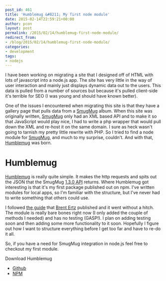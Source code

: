 ```yaml
---
post_id: 461
title: 'Humblemug &#8211; My first node module'
date: 2015-02-14T22:59:21+00:00
author: pcon
layout: post
permalink: /2015/02/14/humblemug-first-node-module/
redirect_from:
- /blog/2015/02/14/humblemug-first-node-module/
categories:
- development
tags:
- nodejs
---
```

I have been working on migrating a site that I designed off of HTML with lots of javascript into a node.js app.  The site has very little in the way of user interaction and mainly just displays dynamic data out to the users.  This data is pulled from a number of sources but because it's pulled client-side it's terrible for SEO (I was young and should have known better).

One of the issues I encountered when migrating this site is that they have a gallery page that pulls data from a [SmugMug](http://www.smugmug.com/ "SmugMug") album.  When this site was originally written, [SmugMug](http://www.smugmug.com/ "SmugMug") only had an XML based API and to make it so that JavaScript would play nice, I had to write a php wrapper that would pull down the XML and re-host it on the same domain.  I sure as heck wasn't going to tarnish my pretty little rewrite with PHP.  So I tried to find a node module for [SmugMug](http://www.smugmug.com/ "SmugMug"), and much to my surprise, couldn't.  And with that, [Humblemug](https://github.com/pcon/humblemug "Humblemug") was born.

# Humblemug

[Humblemug](https://github.com/pcon/humblemug "Humblemug") is really quite simple.  It makes the http requests and spits out the JSON that the SmugMug [1.3.0 API](http://api.smugmug.com/services/api/?version=1.3.0 "SmugMug 1.3.0 API") returns.  Where Humblemug got interesting is that it's my first package published out on npm.  I've written modules for local apps, so I'm familiar with the structure, but I've never had to write something that others could use.

I followed [the guide](https://quickleft.com/blog/creating-and-publishing-a-node-js-module/ "Creating and Publishing a Node.js Module") that [Brent Ertz](https://quickleft.com/blog/author/brent/ "Brent Ertz") published and it went without a hitch.  The module is really bare bones right now (I only added the couple of methods I needed) and has no testing (GASP!).  I plan on adding testing soon and then adding some more functionality to it soon.  Hopefully I figure out how I want to structure everything before I get too far and have to re-do it all.

So, if you have a need for SmugMug integration in node.js feel free to checkout my first module.

Download Humblemug

* [Github](https://github.com/pcon/humblemug "Humblemug on Github")
* [NPM](https://www.npmjs.com/package/humblemug "humblmug on NPM")